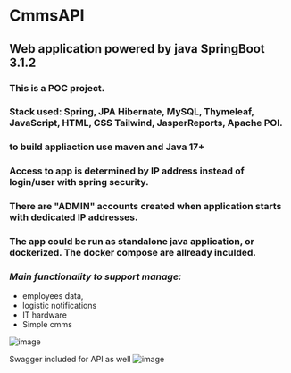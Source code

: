 # CmmsAPI
## Web application powered by java SpringBoot 3.1.2
### This is a POC project. 
### Stack used: Spring, JPA Hibernate, MySQL, Thymeleaf, JavaScript, HTML, CSS Tailwind, JasperReports, Apache POI.
### to build appliaction use maven and Java 17+

### Access to app is determined by IP address instead of login/user with spring security.
### There are "ADMIN" accounts created when application starts with dedicated IP addresses.

### The app could be run as standalone java application, or dockerized. The docker compose are allready inculded.

### _Main functionality to support manage:_

- employees data,
- logistic notifications
- IT hardware
- Simple cmms

![image](https://github.com/WoelkeK/cmmsAPI/assets/79689140/6d891bec-7fa3-42c5-b092-cd9560ee2d64)

 Swagger included for API as well
![image](https://github.com/WoelkeK/cmmsAPI/assets/79689140/4017f88b-3c79-404a-b5e7-3a872dc80259)
